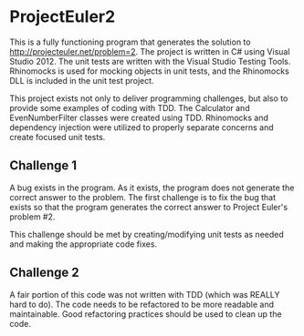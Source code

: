 ProjectEuler2
=============
This is a fully functioning program that generates the solution to http://projecteuler.net/problem=2.  The project is written in C# using Visual Studio 2012.  The unit tests are written with the Visual Studio Testing Tools.  Rhinomocks is used for mocking objects in unit tests, and the Rhinomocks DLL is included in the unit test project.

This project exists not only to deliver programming challenges, but also to provide some examples of coding with TDD.  The Calculator and EvenNumberFilter classes were created using TDD.  Rhinomocks and dependency injection were utilized to properly separate concerns and create focused unit tests.

Challenge 1
-----------
A bug exists in the program.  As it exists, the program does not generate the correct answer to the problem.  The first challenge is to fix the bug that exists so that the program generates the correct answer to Project Euler's problem #2.

This challenge should be met by creating/modifying unit tests as needed and making the appropriate code fixes.

Challenge 2
-----------
A fair portion of this code was not written with TDD (which was REALLY hard to do).  The code needs to be refactored to be more readable and maintainable.  Good refactoring practices should be used to clean up the code.
